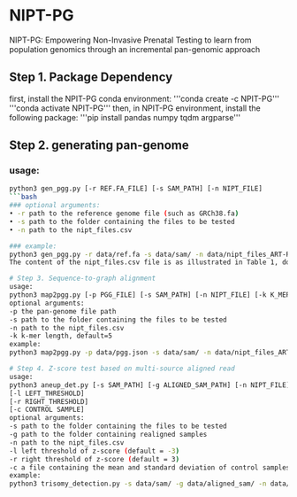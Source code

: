 # NIPT-PG
NIPT-PG: Empowering Non-Invasive Prenatal Testing to learn from population genomics through an incremental pan-genomic approach

## Step 1. Package Dependency
first, install the NPIT-PG conda environment:
'''conda create -c NPIT-PG'''
'''conda activate NPIT-PG'''
then, in NPIT-PG environment, install the following package:
'''pip install pandas numpy tqdm argparse'''

## Step 2. generating pan-genome
### usage:
```bash
python3 gen_pgg.py [-r REF.FA_FILE] [-s SAM_PATH] [-n NIPT_FILE]
```bash
### optional arguments: 
• -r path to the reference genome file (such as GRCh38.fa)
• -s path to the folder containing the files to be tested
• -n path to the nipt_files.csv

### example:
python3 gen_pgg.py -r data/ref.fa -s data/sam/ -n data/nipt_files_ART-Random.csv
The content of the nipt_files.csv file is as illustrated in Table 1, documenting the file name mappings for each testing file. This practice aids in standardizing file management and enhances testing efficiency.

# Step 3. Sequence-to-graph alignment
usage:
python3 map2pgg.py [-p PGG_FILE] [-s SAM_PATH] [-n NIPT_FILE] [-k K_MER]
optional arguments: 
-p the pan-genome file path
-s path to the folder containing the files to be tested
-n path to the nipt_files.csv
-k k-mer length, default=5
example:
python3 map2pgg.py -p data/pgg.json -s data/sam/ -n data/nipt_files_ART-Random.csv -k 5

# Step 4. Z-score test based on multi-source aligned read
usage:
python3 aneup_det.py [-s SAM_PATH] [-g ALIGNED_SAM_PATH] [-n NIPT_FILE] 
[-l LEFT_THRESHOLD] 
[-r RIGHT_THRESHOLD]
[-c CONTROL SAMPLE]
optional arguments: 
-s path to the folder containing the files to be tested
-g path to the folder containing realigned samples
-n path to the nipt_files.csv
-l left threshold of z-score (default = -3)
-r right threshold of z-score (default = 3)
-c a file containing the mean and standard deviation of control samples (details in Table 2).
example:
python3 trisomy_detection.py -s data/sam/ -g data/aligned_sam/ -n data/nipt_files_ART-Random.csv -l -3 -r 3 -c data/control_group (AR).csv



